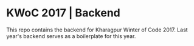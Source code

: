 # KWoC 2017 | Backend

This repo contains the backend for Kharagpur Winter of Code 2017. 
Last year's backend serves as a boilerplate for this year.


